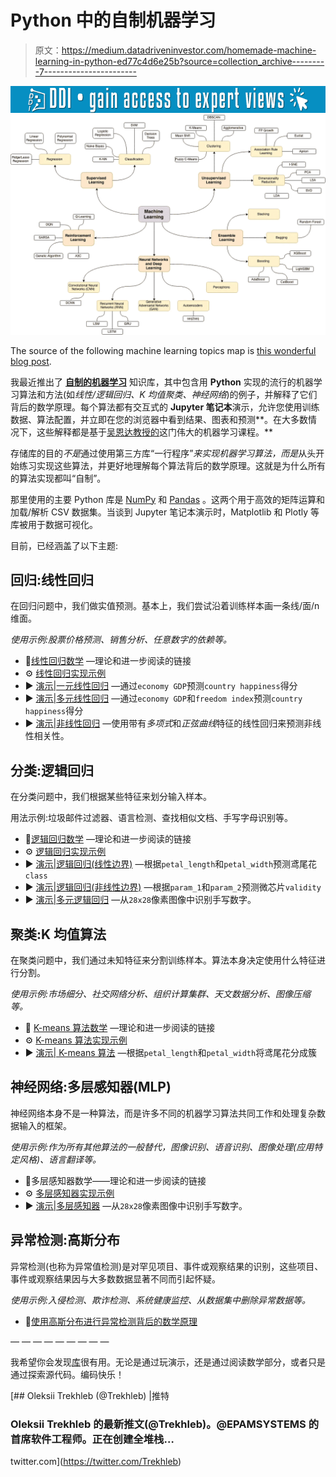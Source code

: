 # Python 中的自制机器学习

> 原文：<https://medium.datadriveninvestor.com/homemade-machine-learning-in-python-ed77c4d6e25b?source=collection_archive---------7----------------------->

[![](img/8bec371acb92053117713c04926f174b.png)](http://www.track.datadriveninvestor.com/1B9E)![](img/a81e041a5af207b3c3e3fb32de8ca957.png)

The source of the following machine learning topics map is [this wonderful blog post](https://vas3k.ru/blog/machine_learning/).

我最近推出了 [**自制的机器学习**](https://github.com/trekhleb/homemade-machine-learning) 知识库，其中包含用 **Python** 实现的流行的机器学习算法和方法(如*线性/逻辑回归、K 均值聚类、神经网络*)的例子，并解释了它们背后的数学原理。每个算法都有交互式的 **Jupyter 笔记本**演示，允许您使用训练数据、算法配置，并立即在您的浏览器中看到结果、图表和预测**。在大多数情况下，这些解释都是基于[吴恩达](https://www.coursera.org/learn/machine-learning)[教授的](https://medium.com/u/592ce2a67248?source=post_page-----ed77c4d6e25b--------------------------------)这门伟大的机器学习课程。**

存储库的目的*不是*通过使用第三方库“一行程序”*来实现机器学习算法，而是*从头开始练习实现这些算法，并更好地理解每个算法背后的数学原理。这就是为什么所有的算法实现都叫“自制”。

那里使用的主要 Python 库是 [NumPy](http://www.numpy.org/) 和 [Pandas](https://pandas.pydata.org/) 。这两个用于高效的矩阵运算和加载/解析 CSV 数据集。当谈到 Jupyter 笔记本演示时，Matplotlib 和 Plotly 等库被用于数据可视化。

目前，已经涵盖了以下主题:

## 回归:线性回归

在回归问题中，我们做实值预测。基本上，我们尝试沿着训练样本画一条线/面/n 维面。

*使用示例:股票价格预测、销售分析、任意数字的依赖等。*

*   📗[线性回归数学](https://github.com/trekhleb/homemade-machine-learning/blob/master/homemade/linear_regression) —理论和进一步阅读的链接
*   ⚙️ [线性回归实现示例](https://github.com/trekhleb/homemade-machine-learning/blob/master/homemade/linear_regression/linear_regression.py)
*   ▶️ [演示|一元线性回归](https://nbviewer.jupyter.org/github/trekhleb/homemade-machine-learning/blob/master/notebooks/linear_regression/univariate_linear_regression_demo.ipynb) —通过`economy GDP`预测`country happiness`得分
*   ▶️ [演示|多元线性回归](https://nbviewer.jupyter.org/github/trekhleb/homemade-machine-learning/blob/master/notebooks/linear_regression/multivariate_linear_regression_demo.ipynb) —通过`economy GDP`和`freedom index`预测`country happiness`得分
*   ▶️ [演示|非线性回归](https://nbviewer.jupyter.org/github/trekhleb/homemade-machine-learning/blob/master/notebooks/linear_regression/non_linear_regression_demo.ipynb) —使用带有*多项式*和*正弦曲线*特征的线性回归来预测非线性相关性。

## 分类:逻辑回归

在分类问题中，我们根据某些特征来划分输入样本。

用法示例:垃圾邮件过滤器、语言检测、查找相似文档、手写字母识别等。

*   📗[逻辑回归数学](https://github.com/trekhleb/homemade-machine-learning/blob/master/homemade/logistic_regression) —理论和进一步阅读的链接
*   ⚙️ [逻辑回归实现示例](https://github.com/trekhleb/homemade-machine-learning/blob/master/homemade/logistic_regression/logistic_regression.py)
*   ▶️ [演示|逻辑回归(线性边界)](https://nbviewer.jupyter.org/github/trekhleb/homemade-machine-learning/blob/master/notebooks/logistic_regression/logistic_regression_with_linear_boundary_demo.ipynb) —根据`petal_length`和`petal_width`预测鸢尾花`class`
*   ▶️ [演示|逻辑回归(非线性边界)](https://nbviewer.jupyter.org/github/trekhleb/homemade-machine-learning/blob/master/notebooks/logistic_regression/logistic_regression_with_non_linear_boundary_demo.ipynb) —根据`param_1`和`param_2`预测微芯片`validity`
*   ▶️ [演示|多元逻辑回归](https://nbviewer.jupyter.org/github/trekhleb/homemade-machine-learning/blob/master/notebooks/logistic_regression/multivariate_logistic_regression_demo.ipynb) —从`28x28`像素图像中识别手写数字。

## 聚类:K 均值算法

在聚类问题中，我们通过未知特征来分割训练样本。算法本身决定使用什么特征进行分割。

*使用示例:市场细分、社交网络分析、组织计算集群、天文数据分析、图像压缩等。*

*   📗 [K-means 算法数学](https://github.com/trekhleb/homemade-machine-learning/blob/master/homemade/k_means) —理论和进一步阅读的链接
*   ⚙️ [K-means 算法实现示例](https://github.com/trekhleb/homemade-machine-learning/blob/master/homemade/k_means/k_means.py)
*   ▶️ [演示| K-means 算法](https://nbviewer.jupyter.org/github/trekhleb/homemade-machine-learning/blob/master/notebooks/k_means/k_means_demo.ipynb) —根据`petal_length`和`petal_width`将鸢尾花分成簇

## 神经网络:多层感知器(MLP)

神经网络本身不是一种算法，而是许多不同的机器学习算法共同工作和处理复杂数据输入的框架。

*使用示例:作为所有其他算法的一般替代，图像识别、语音识别、图像处理(应用特定风格)、语言翻译等。*

*   📗多层感知器数学——理论和进一步阅读的链接
*   ⚙️ [多层感知器实现示例](https://github.com/trekhleb/homemade-machine-learning/blob/master/homemade/neural_network/multilayer_perceptron.py)
*   ▶️ [演示|多层感知器](https://nbviewer.jupyter.org/github/trekhleb/homemade-machine-learning/blob/master/notebooks/neural_network/multilayer_perceptron_demo.ipynb) —从`28x28`像素图像中识别手写数字。

## 异常检测:高斯分布

异常检测(也称为异常值检测)是对罕见项目、事件或观察结果的识别，这些项目、事件或观察结果因与大多数数据显著不同而引起怀疑。

*使用示例:入侵检测、欺诈检测、系统健康监控、从数据集中删除异常数据等。*

*   📗[使用高斯分布进行异常检测背后的数学原理](https://github.com/trekhleb/homemade-machine-learning/blob/master/homemade/anomaly_detection)

— — — — — — — — —

我希望你会发现[库](https://github.com/trekhleb/homemade-machine-learning)很有用。无论是通过玩演示，还是通过阅读数学部分，或者只是通过探索源代码。编码快乐！

[](https://twitter.com/Trekhleb) [## Oleksii Trekhleb (@Trekhleb) |推特

### Oleksii Trekhleb 的最新推文(@Trekhleb)。@EPAMSYSTEMS 的首席软件工程师。正在创建全堆栈…

twitter.com](https://twitter.com/Trekhleb)